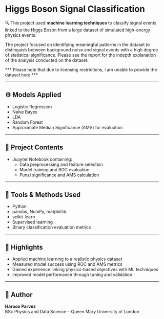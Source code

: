# Higgs Boson Signal Classification

🔍 This project used **machine learning techniques** to classify signal events linked to the Higgs Boson from a large dataset of simulated high-energy physics events.

The project focused on identifying meaningful patterns in the dataset to distinguish between background noise and signal events with a high degree of statistical significance. Please see the report for the indepth explanation of the analysis conducted on the dataset.

*** Please note that due to licensing restrictions, I am unable to provide the dataset here ***

---

## ⚙️ Models Applied

- Logistic Regression
- Naive Bayes
- LDA 
- Random Forest  
- Approximate Median Significance (AMS) for evaluation

---

## 📁 Project Contents

- Jupyter Notebook containing:
  - Data preprocessing and feature selection  
  - Model training and ROC evaluation  
  - Punzi significance and AMS calculation

---

## 🧰 Tools & Methods Used

- Python  
- pandas, NumPy, matplotlib  
- scikit-learn  
- Supervised learning  
- Binary classification evaluation metrics

---

## 🎯 Highlights

- Applied machine learning to a realistic physics dataset  
- Measured model success using ROC and AMS metrics  
- Gained experience linking physics-based objectives with ML techniques  
- Improved model performance through tuning and validation

---

## 📌 Author

**Haroon Parvez**  
BSc Physics and Data Science – Queen Mary University of London
